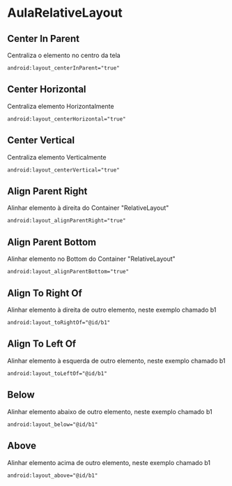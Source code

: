 # AulaRelativeLayout

## Center In Parent
Centraliza o elemento no centro da tela
```
android:layout_centerInParent="true"
```
## Center Horizontal
Centraliza elemento Horizontalmente
```
android:layout_centerHorizontal="true"
```
## Center Vertical
Centraliza elemento Verticalmente
```
android:layout_centerVertical="true"
```
## Align Parent Right
Alinhar elemento à direita do Container "RelativeLayout"
```
android:layout_alignParentRight="true"
```
## Align Parent Bottom
Alinhar elemento no Bottom do Container "RelativeLayout"
```
android:layout_alignParentBottom="true"
```
## Align To Right Of
Alinhar elemento à direita de outro elemento, neste exemplo chamado b1
```
android:layout_toRightOf="@id/b1"
```
## Align To Left Of
Alinhar elemento à esquerda de outro elemento, neste exemplo chamado b1
```
android:layout_toLeftOf="@id/b1"
```
## Below
Alinhar elemento abaixo de outro elemento, neste exemplo chamado b1
```
android:layout_below="@id/b1"
```
## Above
Alinhar elemento acima de outro elemento, neste exemplo chamado b1
```
android:layout_above="@id/b1"
```